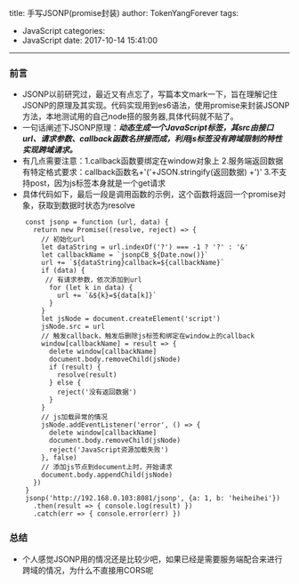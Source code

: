 title: 手写JSONP(promise封装)
author: TokenYangForever
tags:
  - JavaScript
categories:
  - JavaScript
date: 2017-10-14 15:41:00
---
### 前言
* JSONP以前研究过，最近又有点忘了，写篇本文mark一下，旨在理解记住JSONP的原理及其实现。代码实现用到es6语法，使用promise来封装JSONP方法，本地测试用的自己node搭的服务器,具体代码就不贴了。
* 一句话阐述下JSONP原理：***动态生成一个JavaScript标签，其src由接口url、请求参数、callback函数名拼接而成，利用js标签没有跨域限制的特性实现跨域请求。***
* 有几点需要注意：1.callback函数要绑定在window对象上 
2.服务端返回数据有特定格式要求：callback函数名+'('+JSON.stringify(返回数据) +')'
3.不支持post，因为js标签本身就是一个get请求
* 具体代码如下，最后一段是调用函数的示例，这个函数将返回一个promise对象，获取到数据时状态为resolve
```
    const jsonp = function (url, data) {
      return new Promise((resolve, reject) => {
        // 初始化url
        let dataString = url.indexOf('?') === -1 ? '?' : '&'
        let callbackName = `jsonpCB_${Date.now()}`
        url += `${dataString}callback=${callbackName}`
        if (data) {
         // 有请求参数，依次添加到url
          for (let k in data) {
            url += `&${k}=${data[k]}`
          }
        }
        let jsNode = document.createElement('script')
        jsNode.src = url
        // 触发callback，触发后删除js标签和绑定在window上的callback
        window[callbackName] = result => {
          delete window[callbackName]
          document.body.removeChild(jsNode)
          if (result) {
            resolve(result)
          } else {
            reject('没有返回数据')
          }
        }
        // js加载异常的情况
        jsNode.addEventListener('error', () => {
          delete window[callbackName]
          document.body.removeChild(jsNode)
          reject('JavaScript资源加载失败')
        }, false)
        // 添加js节点到document上时，开始请求
        document.body.appendChild(jsNode)
      })
    }
    jsonp('http://192.168.0.103:8081/jsonp', {a: 1, b: 'heiheihei'})
      .then(result => { console.log(result) })
      .catch(err => { console.error(err) })
```
### 总结
* 个人感觉JSONP用的情况还是比较少吧，如果已经是需要服务端配合来进行跨域的情况，为什么不直接用CORS呢